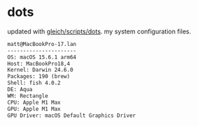 # dots

updated with [gleich/scripts/dots](https://github.com/gleich/scripts/tree/main/dots). my system configuration files.

```txt
matt@MacBookPro-17.lan 
---------------------- 
OS: macOS 15.6.1 arm64 
Host: MacBookPro18,4 
Kernel: Darwin 24.6.0 
Packages: 190 (brew) 
Shell: fish 4.0.2 
DE: Aqua 
WM: Rectangle 
CPU: Apple M1 Max 
GPU: Apple M1 Max 
GPU Driver: macOS Default Graphics Driver
```